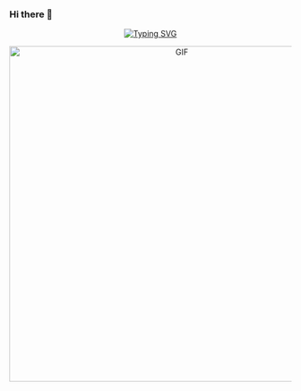 ### Hi there 👋

<div align="center"> 
  
  [![Typing SVG](https://readme-typing-svg.herokuapp.com?font=Goblin+One&color=E220FF&center=true&vCenter=true&lines=Welcome+to+my+GitHub)](https://git.io/typing-svg)
  
  <img hight="300" width="600" alt="GIF" align="center" src="https://github.com/liuligames/liuligames/blob/main/assets/tenor.gif">
</div>


